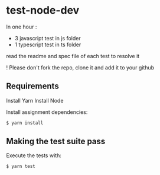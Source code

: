 # test-node-dev

In one hour :

- 3 javascript test in js folder
- 1 typescript test in ts folder

read the readme and spec file of each test to resolve it

! Please don't fork the repo, clone it and add it to your github

## Requirements

Install Yarn
Install Node

Install assignment dependencies:

```bash
$ yarn install
```

## Making the test suite pass

Execute the tests with:

```bash
$ yarn test
```

